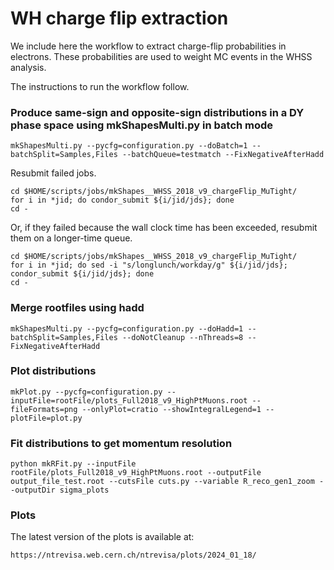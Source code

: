 # WH charge flip extraction

We include here the workflow to extract charge-flip probabilities in electrons. These probabilities are used to weight MC events in the WHSS analysis.

The instructions to run the workflow follow.

### Produce same-sign and opposite-sign distributions in a DY phase space using mkShapesMulti.py in batch mode

    mkShapesMulti.py --pycfg=configuration.py --doBatch=1 --batchSplit=Samples,Files --batchQueue=testmatch --FixNegativeAfterHadd

Resubmit failed jobs.

    cd $HOME/scripts/jobs/mkShapes__WHSS_2018_v9_chargeFlip_MuTight/
    for i in *jid; do condor_submit ${i/jid/jds}; done
    cd -

Or, if they failed because the wall clock time has been exceeded, resubmit them on a longer-time queue.

    cd $HOME/scripts/jobs/mkShapes__WHSS_2018_v9_chargeFlip_MuTight/
    for i in *jid; do sed -i "s/longlunch/workday/g" ${i/jid/jds}; condor_submit ${i/jid/jds}; done
    cd -

### Merge rootfiles using hadd

    mkShapesMulti.py --pycfg=configuration.py --doHadd=1 --batchSplit=Samples,Files --doNotCleanup --nThreads=8 --FixNegativeAfterHadd

### Plot distributions

    mkPlot.py --pycfg=configuration.py --inputFile=rootFile/plots_Full2018_v9_HighPtMuons.root --fileFormats=png --onlyPlot=cratio --showIntegralLegend=1 --plotFile=plot.py

### Fit distributions to get momentum resolution

    python mkRFit.py --inputFile rootFile/plots_Full2018_v9_HighPtMuons.root --outputFile output_file_test.root --cutsFile cuts.py --variable R_reco_gen1_zoom --outputDir sigma_plots

### Plots

The latest version of the plots is available at:

    https://ntrevisa.web.cern.ch/ntrevisa/plots/2024_01_18/
